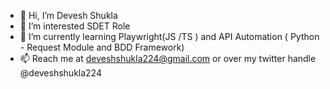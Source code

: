 - 👋 Hi, I’m Devesh Shukla
- 👀 I’m interested SDET Role
- 🌱 I’m currently learning Playwright(JS /TS ) and API Automation ( Python - Request Module and BDD Framework)
- 📫 Reach me at deveshshukla224@gmail.com or over my twitter handle @deveshshukla224

<!---
deveshshukla224/deveshshukla224 is a ✨ special ✨ repository because its `README.md` (this file) appears on your GitHub profile.
You can click the Preview link to take a look at your changes.
--->
